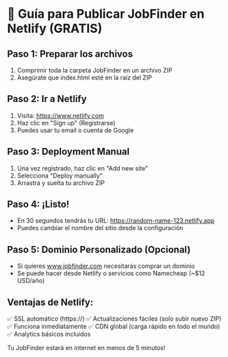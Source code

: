 # 🚀 Guía para Publicar JobFinder en Netlify (GRATIS)

## Paso 1: Preparar los archivos
1. Comprimir toda la carpeta JobFinder en un archivo ZIP
2. Asegúrate que index.html esté en la raíz del ZIP

## Paso 2: Ir a Netlify
1. Visita: https://www.netlify.com
2. Haz clic en "Sign up" (Registrarse)
3. Puedes usar tu email o cuenta de Google

## Paso 3: Deployment Manual
1. Una vez registrado, haz clic en "Add new site"
2. Selecciona "Deploy manually"
3. Arrastra y suelta tu archivo ZIP

## Paso 4: ¡Listo!
- En 30 segundos tendrás tu URL: https://random-name-123.netlify.app
- Puedes cambiar el nombre del sitio desde la configuración

## Paso 5: Dominio Personalizado (Opcional)
- Si quieres www.jobfinder.com necesitarás comprar un dominio
- Se puede hacer desde Netlify o servicios como Namecheap (~$12 USD/año)

## Ventajas de Netlify:
✅ SSL automático (https://)
✅ Actualizaciones fáciles (solo subir nuevo ZIP)
✅ Funciona inmediatamente
✅ CDN global (carga rápido en todo el mundo)
✅ Analytics básicos incluidos

Tu JobFinder estará en internet en menos de 5 minutos! 